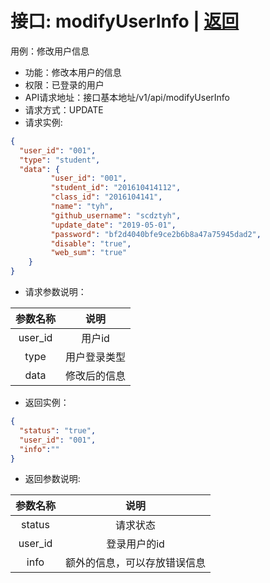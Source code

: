 # 接口: modifyUserInfo | [返回](../Markdown/ModifyUserInfo.md)
用例：修改用户信息

* 功能：修改本用户的信息
* 权限：已登录的用户
* API请求地址：接口基本地址/v1/api/modifyUserInfo
* 请求方式：UPDATE
* 请求实例:
```json
{
  "user_id": "001",
  "type": "student",
  "data": {
         "user_id": "001",
         "student_id": "201610414112",
         "class_id": "2016104141",
         "name": "tyh",
         "github_username": "scdztyh",
         "update_date": "2019-05-01",
         "password": "bf2d4040bfe9ce2b6b8a47a75945dad2",
         "disable": "true",
         "web_sum": "true"
    }
}
```
* 请求参数说明：

| 参数名称 |     说明     |
| :------: | :----------: |
| user_id  |    用户id    |
|   type   | 用户登录类型 |
|   data   | 修改后的信息 |

* 返回实例：
```json
{
  "status": "true",
  "user_id": "001",
  "info":""
}
```
* 返回参数说明:

| 参数名称 |             说明             |
| :------: | :--------------------------: |
|  status  |           请求状态           |
| user_id  |         登录用户的id         |
|   info   | 额外的信息，可以存放错误信息 |
